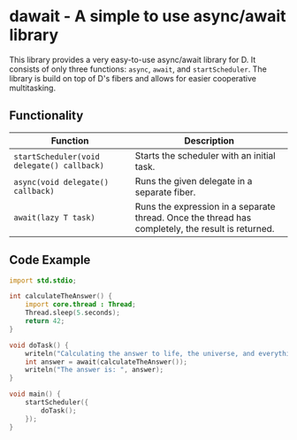 # dawait - A simple to use async/await library
This library provides a very easy-to-use async/await library for D.
It consists of only three functions: `async`, `await`, and `startScheduler`.
The library is build on top of D's fibers and allows for easier cooperative multitasking.

## Functionality
|Function|Description|
|--------|-----------|
|`startScheduler(void delegate() callback)`| Starts the scheduler with an initial task.|
|`async(void delegate() callback)`|Runs the given delegate in a separate fiber.|
|`await(lazy T task)`|Runs the expression in a separate thread. Once the thread has completely, the result is returned.|

## Code Example
```d
import std.stdio;

int calculateTheAnswer() {
	import core.thread : Thread;
	Thread.sleep(5.seconds);
	return 42;
}

void doTask() {
	writeln("Calculating the answer to life, the universe, and everything...");
	int answer = await(calculateTheAnswer());
	writeln("The answer is: ", answer);
}

void main() {
	startScheduler({
		doTask();
	});
}
```
